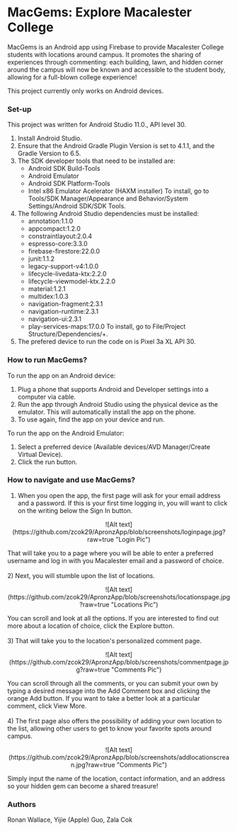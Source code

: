 # MacGems: Explore Macalester College

MacGems is an Android app using Firebase to provide Macalester College students with locations around campus. It promotes the sharing of experiences through commenting: each building, lawn, and hidden corner around the campus will now be known and accessible to the student body, allowing for a full-blown college experience!

This project currently only works on Android devices.

### Set-up
This project was written for Android Studio 11.0., API level 30.

1. Install Android Studio.
2. Ensure that the Android Gradle Plugin Version is set to 4.1.1, and the Gradle Version to 6.5.
3. The SDK developer tools that need to be installed are:
      - Android SDK Build-Tools
      - Android Emulator
      - Android SDK Platform-Tools
      - Intel x86 Emulator Acelerator (HAXM installer)
To install, go to Tools/SDK Manager/Appearance and Behavior/System Settings/Android SDK/SDK Tools.
4. The following Android Studio dependencies must be installed:
      - annotation:1.1.0
      - appcompact:1.2.0
      - constraintlayout:2.0.4
      - espresso-core:3.3.0
      - firebase-firestore:22.0.0
      - junit:1.1.2
      - legacy-support-v4:1.0.0
      - lifecycle-livedata-ktx:2.2.0
      - lifecycle-viewmodel-ktx.2.2.0
      - material:1.2.1
      - multidex:1.0.3
      - navigation-fragment:2.3.1
      - navigation-runtime:2.3.1
      - navigation-ui:2.3.1
      - play-services-maps:17.0.0
To install, go to File/Project Structure/Dependencies/+.
5. The prefered device to run the code on is Pixel 3a XL API 30.
      
### How to run MacGems?
To run the app on an Android device:
1. Plug a phone that supports Android and Developer settings into a computer via cable.
2. Run the app through Android Studio using the physical device as the emulator. This will automatically install the app on the phone.
3. To use again, find the app on your device and run.

To run the app on the Android Emulator:
1. Select a preferred device (Available devices/AVD Manager/Create Virtual Device).
2. Click the run button.

### How to navigate and use MacGems?
1) When you open the app, the first page will ask for your email address and a password. If this is your first time logging in, you will want to click on the writing below the Sign In button.
<p align="center">
 ![Alt text](https://github.com/zcok29/ApronzApp/blob/screenshots/loginpage.jpg?raw=true "Login Pic")
</p>
That will take you to a page where you will be able to enter a preferred username and log in with you Macalester email and a password of choice. 
<br />
<br />
2) Next, you will stumble upon the list of locations.
<p align="center">
 ![Alt text](https://github.com/zcok29/ApronzApp/blob/screenshots/locationspage.jpg?raw=true "Locations Pic")
</p>
You can scroll and look at all the options. If you are interested to find out more about a location of choice, click the Explore button.
<br />
<br />
3) That will take you to the location's personalized comment page.
<p align="center">
 ![Alt text](https://github.com/zcok29/ApronzApp/blob/screenshots/commentpage.jpg?raw=true "Comments Pic")
</p>
You can scroll through all the comments, or you can submit your own by typing a desired message into the Add Comment box and clicking the orange Add button. If you want to take a better look at a particular comment, click View More.
<br />
<br />
4) The first page also offers the possibility of adding your own location to the list, allowing other users to get to know your favorite spots around campus. 
<br />
<p align="center">
 ![Alt text](https://github.com/zcok29/ApronzApp/blob/screenshots/addlocationscrean.jpg?raw=true "Comments Pic")
</p>
Simply input the name of the location, contact information, and an address so your hidden gem can become a shared treasure! 

### Authors
Ronan Wallace, Yijie (Apple) Guo, Zala Cok
